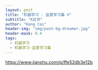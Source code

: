 ```yaml
---
layout: post
title: "机器学习 · 监督学习篇 V"
subtitle: "K近邻"
author: "Kang Cai"
header-img: "img/post-bg-dreamer.jpg"
header-mask: 0.4
tags:
  - 机器学习
  - 机器学习·监督学习篇
---
```


https://www.jianshu.com/p/ffe52db3e12b